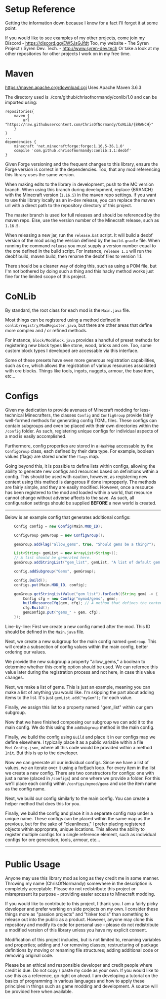# Setup Reference

Getting the information down because I know for a fact I'll forget it at some point.

If you would like to see examples of my other projects, come join my Discord - https://discord.gg/EW5JsGJfdt
Too, my website - The Syren Project / Syren Dev. Tech. - http://www.syren-dev.tech
Or take a look at my other repositories for other projects I work on in my free time.

# Maven

https://maven.apache.org/download.cgi
Uses Apache Maven 3.6.3

The directory used is ./com/github/chrisofnormandy/conlib/1.0 and can be imported using:
```
repositories{
    maven {
        url "https://raw.githubusercontent.com/ChrisOfNormandy/CoNLib/{BRANCH}"
    }
}
...
dependencies {
    minecraft 'net.minecraftforge:forge:1.16.5-36.1.0'
    compile 'com.github.chrisofnormandy:conlib:1.1:deobf'
}
```

Given Forge versioning and the frequent changes to this library, ensure the Forge version is correct in the dependencies. Too, that any mod referencing this library uses the same version.

When making edits to the library in development, push to the MC version branch. When using this branch during development, replace {BRANCH} with the Minecraft version (`1.16.5`) in the maven repo settings.
If you want to use this library locally as an in-dev release, you can replace the maven url with a direct path to the repository directory of this project.

The master branch is used for full releases and should be referenced by the maven repo.
Else, use the version number of the Minecraft release, such as `1.16.5`.

When releasing a new jar, run the `release.bat` script. It will build a deobf version of the mod using the version defined by the `build.gradle` file. When running the command `release` you must supply a version number equal to the one defined in the build script. For instance, `release 1.1` will run the deobf build, maven build, then rename the deobf files to version 1.1.

There should be a cleaner way of doing this, such as using a POM file, but I'm not bothered by doing such a thing and this hacky method works just fine for the limited scope of this project.

# CoNLib

By standard, the root class for each mod is the `Main.java` file.

Most things can be registered using a method defined in `conlib/registry/ModRegister.java`, but there are other areas that define more complex and / or refined methods.

For instance, `block/ModBlock.java` provides a handful of preset methods for registering new block types like stone, wood, bricks and ore. Too, some custom block types I developed are accessable via this interface. 

Some of these presets have even more generous registration capabilities, such as `Ore`, which allows the registration of various resources associated with ore blocks. Things like tools, ingots, nuggets, armour, the base item, etc...

# Configs

Given my dedication to provide avenues of Minecraft modding for less-technical Minecrafters, the classes `Config` and `ConfigGroup` provide fairly well-formed methods for generating config TOML files. These configs can contain subgroups and even be placed with their own directories within the `/config` folder. As such, registering unique configs for individual aspects of a mod is easily accomplished.

Furthermore, config properties are stored in a `HashMap` accessable by the `ConfigGroup` class, each defined by their data type. For example, boolean values (flags) are stored under the `flags` map.

Going beyond this, it is possible to define lists within configs, allowing the ability to generate new configs and resources based on definitions within a config. This should be used with caution, however, as registering new content using this method is dangerous if done impropperly. The methods are fairly simple, and they are easily modified. However, once a resource has been registered to the mod and loaded within a world, that resource cannot change without adverse affects to the save. As such, all configuration settings should be supplied **BEFORE** a new world is created.

***

Below is an example config that generates additional configs:
```java
    Config config = new Config(Main.MOD_ID);

    ConfigGroup gemGroup = new ConfigGroup();

    gemGroup.addFlag("allow_gems", true, "Should gems be a thing?");

    List<String> gemList = new ArrayList<String>();
    // A list should be generated here.
    gemGroup.addStringList("gem_list", gemList, "A list of default gem types. DO NOT MODIFY THIS LIST.");

    config.addSubgroup("Gems", gemGroup);

    config.Build();
    configs.put(Main.MOD_ID, config);

    gemGroup.getStringListValue("gem_list").forEach((String gem) -> {
        Config cfg = new Config("mymod/gems", gem);
        buildResourceCfg(gem, cfg); // A method that defines the content of each individual config.
        cfg.Build();
        gemConfigs.put("gems_" + gem, cfg);
    });
```

Line-by-line:
First we create a new config named after the mod. This ID should be defined in the `Main.java` file.

Next, we create a new subgroup for the main config named `gemGroup`. This will create a subsection of config values within the main config, better ordering our values.

We provide the new subgroup a property "allow_gems," a boolean to determine whether this config option should be used. We can refernce this value later during the registration process and not here, in case this value changes.

Next, we make a list of gems. This is just an example, meaning you can make a list of anything you would like.
I'm skipping the part about adding items to the list. It's just `gemList.add("myGem");` for each value.

Finally, we assign this list to a property named "gem_list" within our gem subgroup.

Now that we have finished composing our subgroup we can add it to the main config. We do this using the `addSubgroup` method in the main config.

Finally, we build the config using `Build` and place it in our configs map we define elsewhere. I typically place it as a public variable within a file `Mod_Config.json`, where all this code would be provided within a method `Init`. But this is up to the developer.

Now we can generate all our individual configs. Since we have a list of values, we an iterate over it using a forEach loop. For every item in the list we create a new config. There are two constructors for configs: one with just a name (placed in `/configs`) and one where we provide a folder. For this we'll place each config within `/configs/mymod/gems` and use the item name as the config name.

Next, we build our config similarly to the main config. You can create a helper method that does this for you.

Finally, we build the config and place it in a separate config map under a unique name. These configs can be placed within the same map as the previous, but for the sake of "cleanliness," I prefer placing registered objects within approprate, unique locations. This allows the ability to register multiple configs for a single reference element, such as individual configs for ore generation, tools, armour, etc...

***

# Public Usage

Anyone may use this library mod as long as they credit me in some manner. Throwing my name (ChrisOfNormandy) somewhere in the description is completely acceptable. Please do not redistribute this project or misrepresent its purpose - providing easier access to Minecraft modding.

If you would like to contribute to this project, I thank you. I am a fairly picky developer and prefer working on side projects on my own. I consider these things more as "passion projects" and "tinker tools" than something to release out into the public as a product. However, anyone may clone this repository and modify its code for personal use - please do not redistribute a modified version of this library unless you have my explicit consent.

Modification of this project includes, but is not limited to, renaming variables and properties; adding and / or removing classes; restructuring of package definitions by moving or renaming file structures; adding additional code or removing original code.

Please be an ethical and responsible developer and credit people where credit is due. Do not copy / paste my code as your own. If you would like to use this as a reference, go right on ahead. I am developing a tutorial on the basics of programming in various languages and how to apply these principles in things such as game modding and development. A source will be provided here when available.